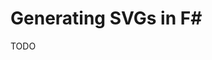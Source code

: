 <meta name="daria:title" content="Generating SVGs in F#">
<meta name="daria:title_slug" content="generating_svgs_fsharp">
<meta name="daria:order" content="9">
<meta name="daria:created_on" content="2024-03-19">
<meta name="daria:tags" content="fsharp,svg">

# Generating SVGs in F#

TODO

